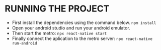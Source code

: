 # RUNNING THE PROJECT

- First install the dependencies using the command below.
```npm install```
- Open your android studio and run your android emulator.
- Then start the metro:
```npx react-native start```
- Finally connect the aplication to the metro server:
```npx react-native run-android```